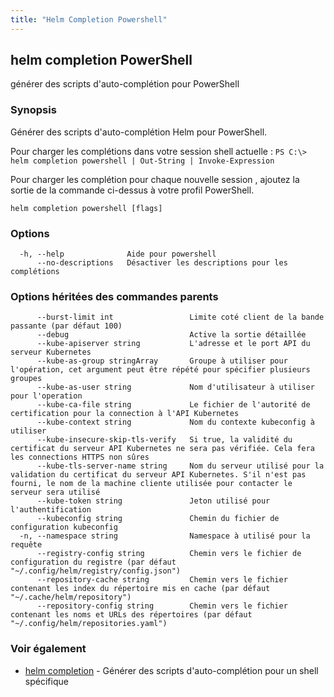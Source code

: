 ```yaml
---
title: "Helm Completion Powershell"
---
```


## helm completion PowerShell

générer des scripts d'auto-complétion pour PowerShell

### Synopsis

Générer des scripts d'auto-complétion Helm pour PowerShell.

Pour charger les complétions dans votre session shell actuelle :
`PS C:\> helm completion powershell | Out-String | Invoke-Expression`

Pour charger les complétion pour chaque nouvelle session , ajoutez la sortie de la commande ci-dessus à votre profil PowerShell.


```
helm completion powershell [flags]
```

### Options

```
  -h, --help              Aide pour powershell
      --no-descriptions   Désactiver les descriptions pour les complétions
```

### Options héritées des commandes parents

```
      --burst-limit int                 Limite coté client de la bande passante (par défaut 100)
      --debug                           Active la sortie détaillée
      --kube-apiserver string           L'adresse et le port API du serveur Kubernetes
      --kube-as-group stringArray       Groupe à utiliser pour l'opération, cet argument peut être répété pour spécifier plusieurs groupes
      --kube-as-user string             Nom d'utilisateur à utiliser pour l'operation
      --kube-ca-file string             Le fichier de l'autorité de certification pour la connection à l'API Kubernetes
      --kube-context string             Nom du contexte kubeconfig à utiliser
      --kube-insecure-skip-tls-verify   Si true, la validité du certificat du serveur API Kubernetes ne sera pas vérifiée. Cela fera les connections HTTPS non sûres
      --kube-tls-server-name string     Nom du serveur utilisé pour la validation du certificat du serveur API Kubernetes. S'il n'est pas fourni, le nom de la machine cliente utilisée pour contacter le serveur sera utilisé
      --kube-token string               Jeton utilisé pour l'authentification
      --kubeconfig string               Chemin du fichier de configuration kubeconfig
  -n, --namespace string                Namespace à utilisé pour la requête
      --registry-config string          Chemin vers le fichier de configuration du registre (par défaut "~/.config/helm/registry/config.json")
      --repository-cache string         Chemin vers le fichier contenant les index du répertoire mis en cache (par défaut "~/.cache/helm/repository")
      --repository-config string        Chemin vers le fichier contenant les noms et URLs des répertoires (par défaut "~/.config/helm/repositories.yaml")
```

### Voir également
* [helm completion](helm_completion.md) - Générer des scripts d'auto-complétion pour un shell spécifique
